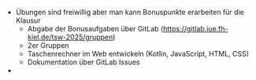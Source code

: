 - Übungen sind freiwillig aber man kann Bonuspunkte erarbeiten für die Klausur
	- Abgabe der Bonusaufgaben über GitLab (https://gitlab.iue.fh-kiel.de/tsw-2025/gruppen)
	- 2er Gruppen
	- Taschenrechner im Web entwickeln (Kotlin, JavaScript, HTML, CSS)
	- Dokumentation über GitLab Issues
- 